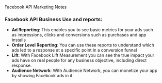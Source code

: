Facebook API Marketing Notes

### Facebook API Business Use and reports: 

- **Ad Reporting**: This enables you to see basic metrics for your ads such as impressions, clicks and conversions such as purchases and app installs
- **Order Level Reporting**: You can use these reports to understand which   ads led to a response at a specific point in a conversion funnel
- **Lift**: With Facebook Lift Measurement you can see the true impact your ads have on real people for any business objective, including direct response.
- **Audience Network**: With Audience Network, you can monetize your app by showing Facebook ads in it.

